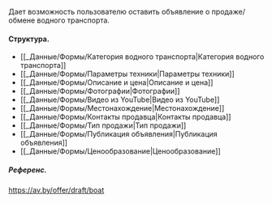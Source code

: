 Дает возможность пользователю оставить объявление о продаже/обмене водного транспорта.
#### Структура.
- [[_Данные/Формы/Категория водного транспорта|Категория водного транспорта]]
- [[_Данные/Формы/Параметры техники|Параметры техники]]
- [[_Данные/Формы/Описание и цена|Описание и цена]]
- [[_Данные/Формы/Фотографии|Фотографии]]
- [[_Данные/Формы/Видео из YouTube|Видео из YouTube]]
- [[_Данные/Формы/Местонахождение|Местонахождение]]
- [[_Данные/Формы/Контакты продавца|Контакты продавца]]
- [[_Данные/Формы/Тип продажи|Тип продажи]]
- [[_Данные/Формы/Публикация объявления|Публикация объявления]]
- [[_Данные/Формы/Ценообразование|Ценообразование]]
##### Референс.
https://av.by/offer/draft/boat
